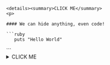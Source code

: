 ```
<details><summary>CLICK ME</summary>
<p>

#### We can hide anything, even code!

```ruby
   puts "Hello World"
```

</p>
</details>
```

<details><summary>CLICK ME</summary>
<p>

#### We can hide anything, even code!

```ruby
   puts "Hello World"
```

</p>
</details>